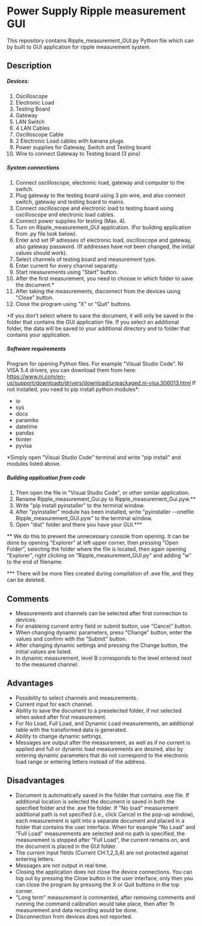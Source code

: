# Power Supply Ripple measurement GUI
This repository contains Ripple_measurement_GUI.py Python file which can by built to GUI application for ripple measurement system.

## Description
##### Devices:
1. Oscilloscope
2. Electronic Load
3. Testing Board
4. Gateway
5. LAN Switch
6. 4 LAN Cables
7. Oscilloscope Cable
8. 2 Electronic Load cables with banana plugs
9. Power supplies for Gateway, Switch and Testing board
10. Wire to connect Gateway to Testing board (3 pins) 

##### System connections
1. Connect oscilloscope, electronic load, gateway and computer to the switch.
2. Plug gateway to the testing board using 3 pin wire, and also connect switch, gateway and testing board to mains.
3. Connect oscilloscope and electronic load to testing board using oscilloscope and electronic load cables.
4. Connect power supplies for testing (Max. 4).
5. Turn on Ripple_measurement_GUI application. (For building application from .py file look below).
6. Enter and set IP adresses of electronic load, oscilloscope and gateway, also gateway password. (If addresses have not been changed, the initial values should work).
7. Select channels of testing board and measurement type.
8. Enter current for every channel separatly.
9. Start measurements using "Start" button.
10. After the first measurement, you need to choose in which folder to save the document.*
11. After taking the measurements, disconnect from the devices using "Close" button. 
12. Close the program using "X" or "Quit" buttons.

*If you don't select where to save the document, it will only be saved in the folder that contains the GUI application file. If you select an additional folder, the data will be saved to your additional directory and to folder that contains your application.


##### Software requirements 
Program for opening Python files. For example "Visual Studio Code".
NI VISA 5.4 drivers, you can download them from here:
https://www.ni.com/en-us/support/downloads/drivers/download/unpackaged.ni-visa.306013.html
If not installed, you need to pip install python modules*:
- io
- sys
- docx
- paramiko
- datetime
- pandas
- tkinter
- pyvisa

*Simply open "Visual Studio Code" terminal and write "pip install" and modules listed above.


##### Building application from code

1. Then open the file in "Visual Studio Code", or other similar application.
2. Rename Ripple_measurement_Gui.py to Ripple_measurement_Gui.pyw.** 
3. Write "pip install pyinstaller" to the terminal window.
4. After "pyinstaller" module has been installed, write "pyinstaller --onefile Ripple_measurement_GUI.pyw" to the terminal window.
5. Open "dist" folder and there you have your GUI.***

** We do this to prevent the unnecessary console from opening. It can be done by opening "Explorer" at left upper corner, then pressing "Open Folder", selecting the folder where the file is located, then again opening "Explorer", right clicking on "Ripple_measurement_GUI.py" and adding "w" to the end of filename.

*** There will be more files created during compilation of .exe file, and they can be deleted.


## Comments
- Measurements and channels can be selected after first connection to devices. 
- For enableing current entry field or submit button, use "Cancel" button. 
- When changing dynamic parameters, press "Change" button, enter the values and confirm with the "Submit" button.
- After changing dynamic settings and pressing the Change button, the initial values are listed.
- In dynamic measurement, level B corresponds to the level entered next to the measured channel.

## Advantages
- Possibility to select channels and measurements.
- Current input for each channel.
- Ability to save the document to a preselected folder, if not selected when asked after first measurement.
- For No Load, Full Load, and Dynamic Load measurements, an additional table with the transformed data is generated.
- Ability to change dynamic settings.
- Messages are output after the measurement, as well as if no current is applied and full or dynamic load measurements are desired, also by entering dynamic parameters that do not correspond to the electronic load range or entering letters instead of the address.

## Disadvantages

- Document is automatically saved in the folder that contains .exe file. If additional location is selected the document is saved in both the specified folder and the .exe file folder. If "No load" measurement additional path is not specified (i.e., click Cancel in the pop-up window), each measurement is split into a separate document and placed in a folder that contains the user interface. When for example "No Load" and "Full Load" measurements are selected and no path is specified, the measurement is stopped after "Full Load", the current remains on, and the document is placed in the GUI folder.
- The current input fields (Current CH:1,2,3,4) are not protected against entering letters.
- Messages are not output in real time.
- Closing the application does not close the device connections. You can log out by pressing the Close button in the user interface, only then you can close the program by pressing the X or Quit buttons in the top corner.
- "Long term" measurement is commented, after removing comments and running the command calibration would take place, then after 1h measurement and data recording would be done.
- Disconnection from devices does not reported.

